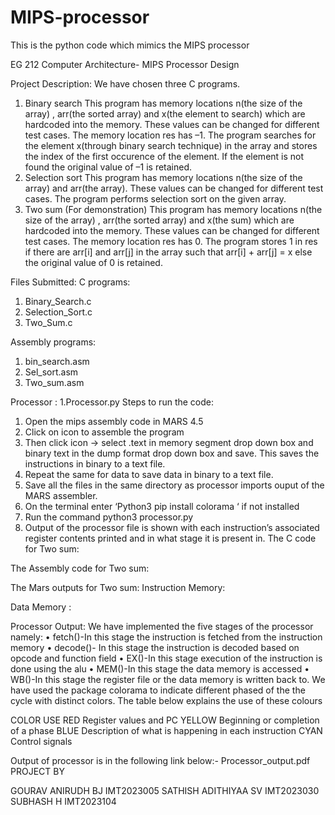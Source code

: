 # MIPS-processor
This is the python code which mimics the MIPS processor
 
EG 212 Computer Architecture- MIPS Processor Design

Project Description:
We have chosen three C programs.
1. Binary search
This program has memory locations n(the size of the array) , arr(the sorted array) and x(the element to search) which are hardcoded into the memory. These values can be changed for different test cases. The memory location res has –1. The program searches for the element x(through binary search technique) in the array and stores the index of the first occurence of the element. If the element is not found the original value of –1 is retained.
2. Selection sort
This program has memory locations n(the size of the array) and arr(the array). These values  can be changed for different test cases. The program performs selection sort on the given array. 
3. Two sum (For demonstration)
This program has memory locations n(the size of the array) , arr(the sorted array) and x(the sum) which are hardcoded into the memory. These values can be changed for different test cases. The memory location res has 0. The program stores 1 in res if there are arr[i] and arr[j] in the array such that arr[i] + arr[j] = x else the original value of 0 is retained.




Files Submitted:
C programs:
1. Binary_Search.c
2. Selection_Sort.c
3. Two_Sum.c

Assembly programs:
1. bin_search.asm
2. Sel_sort.asm
3. Two_sum.asm

Processor :
1.Processor.py
Steps to run the code:
1. Open the mips assembly code in MARS 4.5
2. Click on   icon to assemble the program
3. Then click   icon -> select .text in memory segment drop down box and binary text in the dump format drop down box and save. This saves the instructions in binary to a text file.
4. Repeat the same for data to save data in binary to a text file.
5. Save all the files in the same directory as processor imports ouput of the MARS assembler.
6. On the terminal enter ‘Python3 pip install colorama ‘ if not  installed  		
7. Run the command python3 processor.py
8. Output of the processor file is shown  with each  instruction’s associated register contents printed and in what stage it is present in.
The C code for Two sum:
 
The Assembly code for Two sum:
 

The Mars outputs for Two sum:
Instruction Memory:
 

Data Memory :
 
Processor Output:
We have implemented the five stages of the processor namely:
•	fetch()-In this stage the instruction is fetched from the instruction memory
•	decode()- In this stage   the instruction is decoded based on opcode and function field 
•	EX()-In this stage execution of  the instruction is done using the alu
•	MEM()-In this stage the data memory is accessed
•	WB()-In this stage the register file or the data memory is written back to.
We have used the package colorama to indicate different phased of the the cycle with distinct colors. The table below explains the use of these colours

COLOR	USE
RED	Register values and PC
YELLOW	Beginning or completion of a phase
BLUE	Description of what is happening in each instruction
CYAN	Control signals

Output of processor is in  the following  link below:-
Processor_output.pdf
PROJECT BY

GOURAV ANIRUDH BJ	IMT2023005
SATHISH ADITHIYAA SV	IMT2023030
SUBHASH H	IMT2023104



